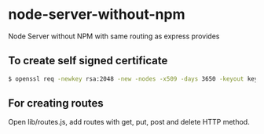# node-server-without-npm
Node Server without NPM with same routing as express provides

## To create self signed certificate
```bash
$ openssl req -newkey rsa:2048 -new -nodes -x509 -days 3650 -keyout key.pem -out cert.pem
```

## For creating routes
  Open lib/routes.js, add routes with get, put, post and delete HTTP method.
